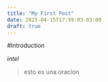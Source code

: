 ```yaml
---
title: "My First Post"
date: 2023-04-15T17:59:03-03:00
draft: true
---
```

#Introduction

*intel*

> esto es una oracion
